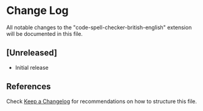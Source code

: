 # Change Log

All notable changes to the "code-spell-checker-british-english" extension will be documented in this file.

## [Unreleased]

- Initial release

## References

Check [Keep a Changelog](http://keepachangelog.com/) for recommendations on how to structure this file.

